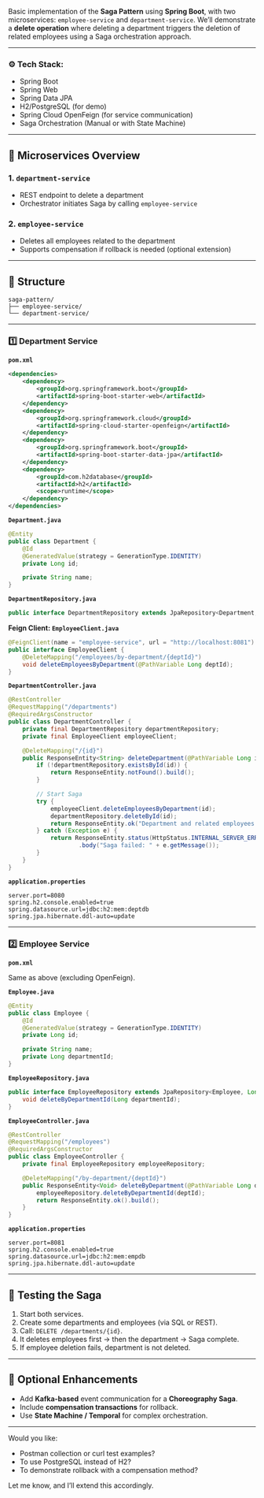 Basic implementation of the **Saga Pattern** using **Spring Boot**, with two microservices: `employee-service` and `department-service`. We’ll demonstrate a **delete operation** where deleting a department triggers the deletion of related employees using a Saga orchestration approach.

---

### ⚙️ Tech Stack:

* Spring Boot
* Spring Web
* Spring Data JPA
* H2/PostgreSQL (for demo)
* Spring Cloud OpenFeign (for service communication)
* Saga Orchestration (Manual or with State Machine)

---

## 🧱 Microservices Overview

### 1. `department-service`

* REST endpoint to delete a department
* Orchestrator initiates Saga by calling `employee-service`

### 2. `employee-service`

* Deletes all employees related to the department
* Supports compensation if rollback is needed (optional extension)

---

## 📁 Structure

```
saga-pattern/
├── employee-service/
└── department-service/
```

---

### 1️⃣ Department Service

**`pom.xml`**

```xml
<dependencies>
    <dependency>
        <groupId>org.springframework.boot</groupId>
        <artifactId>spring-boot-starter-web</artifactId>
    </dependency>
    <dependency>
        <groupId>org.springframework.cloud</groupId>
        <artifactId>spring-cloud-starter-openfeign</artifactId>
    </dependency>
    <dependency>
        <groupId>org.springframework.boot</groupId>
        <artifactId>spring-boot-starter-data-jpa</artifactId>
    </dependency>
    <dependency>
        <groupId>com.h2database</groupId>
        <artifactId>h2</artifactId>
        <scope>runtime</scope>
    </dependency>
</dependencies>
```

**`Department.java`**

```java
@Entity
public class Department {
    @Id
    @GeneratedValue(strategy = GenerationType.IDENTITY)
    private Long id;

    private String name;
}
```

**`DepartmentRepository.java`**

```java
public interface DepartmentRepository extends JpaRepository<Department, Long> {}
```

**Feign Client: `EmployeeClient.java`**

```java
@FeignClient(name = "employee-service", url = "http://localhost:8081")
public interface EmployeeClient {
    @DeleteMapping("/employees/by-department/{deptId}")
    void deleteEmployeesByDepartment(@PathVariable Long deptId);
}
```

**`DepartmentController.java`**

```java
@RestController
@RequestMapping("/departments")
@RequiredArgsConstructor
public class DepartmentController {
    private final DepartmentRepository departmentRepository;
    private final EmployeeClient employeeClient;

    @DeleteMapping("/{id}")
    public ResponseEntity<String> deleteDepartment(@PathVariable Long id) {
        if (!departmentRepository.existsById(id)) {
            return ResponseEntity.notFound().build();
        }

        // Start Saga
        try {
            employeeClient.deleteEmployeesByDepartment(id);
            departmentRepository.deleteById(id);
            return ResponseEntity.ok("Department and related employees deleted");
        } catch (Exception e) {
            return ResponseEntity.status(HttpStatus.INTERNAL_SERVER_ERROR)
                    .body("Saga failed: " + e.getMessage());
        }
    }
}
```

**`application.properties`**

```properties
server.port=8080
spring.h2.console.enabled=true
spring.datasource.url=jdbc:h2:mem:deptdb
spring.jpa.hibernate.ddl-auto=update
```

---

### 2️⃣ Employee Service

**`pom.xml`**

Same as above (excluding OpenFeign).

**`Employee.java`**

```java
@Entity
public class Employee {
    @Id
    @GeneratedValue(strategy = GenerationType.IDENTITY)
    private Long id;

    private String name;
    private Long departmentId;
}
```

**`EmployeeRepository.java`**

```java
public interface EmployeeRepository extends JpaRepository<Employee, Long> {
    void deleteByDepartmentId(Long departmentId);
}
```

**`EmployeeController.java`**

```java
@RestController
@RequestMapping("/employees")
@RequiredArgsConstructor
public class EmployeeController {
    private final EmployeeRepository employeeRepository;

    @DeleteMapping("/by-department/{deptId}")
    public ResponseEntity<Void> deleteByDepartment(@PathVariable Long deptId) {
        employeeRepository.deleteByDepartmentId(deptId);
        return ResponseEntity.ok().build();
    }
}
```

**`application.properties`**

```properties
server.port=8081
spring.h2.console.enabled=true
spring.datasource.url=jdbc:h2:mem:empdb
spring.jpa.hibernate.ddl-auto=update
```

---

## 🧪 Testing the Saga

1. Start both services.
2. Create some departments and employees (via SQL or REST).
3. Call: `DELETE /departments/{id}`.
4. It deletes employees first → then the department → Saga complete.
5. If employee deletion fails, department is not deleted.

---

## 🔄 Optional Enhancements

* Add **Kafka-based** event communication for a **Choreography Saga**.
* Include **compensation transactions** for rollback.
* Use **State Machine / Temporal** for complex orchestration.

---

Would you like:

* Postman collection or curl test examples?
* To use PostgreSQL instead of H2?
* To demonstrate rollback with a compensation method?

Let me know, and I’ll extend this accordingly.
